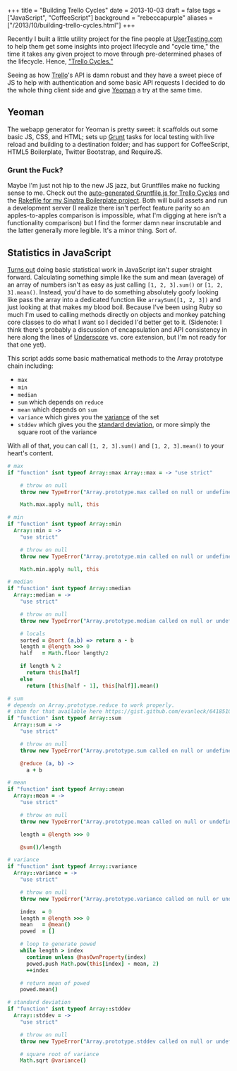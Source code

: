 +++
title = "Building Trello Cycles"
date = 2013-10-03
draft = false
tags = ["JavaScript", "CoffeeScript"]
background = "rebeccapurple"
aliases = ["/2013/10/building-trello-cycles.html"]
+++

Recently I built a little utility project for the fine people at
[UserTesting.com](http://www.usertesting.com) to help them get some insights
into project lifecycle and "cycle time," the time it takes any given project to
move through pre-determined phases of the lifecycle. Hence, ["Trello
Cycles."](http://trello-cycles.co)

Seeing as how [Trello](https://trello.com)'s API is damn robust and they have a
sweet piece of JS to help with authentication and some basic API requests I
decided to do the whole thing client side and give [Yeoman](http://yeoman.io) a
try at the same time.

## Yeoman
The webapp generator for Yeoman is pretty sweet: it scaffolds out some basic JS,
CSS, and HTML; sets up [Grunt](http://gruntjs.com) tasks for local testing with
live reload and building to a destination folder; and has support for
CoffeeScript, HTML5 Boilerplate, Twitter Bootstrap, and RequireJS.

### Grunt the Fuck?
Maybe I'm just not hip to the new JS jazz, but Gruntfiles make no fucking sense
to me. Check out the [auto-generated Gruntfile.js for Trello
Cycles](https://github.com/evanleck/trello-cycles/blob/master/Gruntfile.js) and
the [Rakefile for my Sinatra Boilerplate
project](https://github.com/evanleck/sinatra-boilerplate/blob/master/Rakefile).
Both will build assets and run a development server (I realize there isn't
perfect feature parity so an apples-to-apples comparison is impossible, what I'm
digging at here isn't a functionality comparison) but I find the former damn
near inscrutable and the latter generally more legible. It's a minor thing. Sort
of.


## Statistics in JavaScript

[Turns out](http://soundbord.herokuapp.com) doing basic statistical work in
JavaScript isn't super straight forward. Calculating something simple like the
sum and mean (average) of an array of numbers isn't as easy as just calling `[1,
2, 3].sum()` or `[1, 2, 3].mean()`. Instead, you'd have to do something
absolutely goofy looking like pass the array into a dedicated function like
`arraySum([1, 2, 3])` and just looking at that makes my blood boil. Because I've
been using Ruby so much I'm used to calling methods directly on objects and
monkey patching core classes to do what I want so I decided I'd better get to
it. (Sidenote: I think there's probably a discussion of encapsulation and API
consistency in here along the lines of [Underscore](http://underscorejs.org/)
vs. core extension, but I'm not ready for that one yet).

This script adds some basic mathematical methods to the Array prototype chain
including:

* `max`
* `min`
* `median`
* `sum` which depends on `reduce`
* `mean` which depends on `sum`
* `variance` which gives you the
  [variance](http://en.wikipedia.org/wiki/Variance) of the set
* `stddev` which gives you the [standard
  deviation](http://en.wikipedia.org/wiki/Standard_deviation), or more simply
  the square root of the variance

With all of that, you can call `[1, 2, 3].sum()` and `[1, 2, 3].mean()` to your
heart's content.

```coffeescript
# max
if "function" isnt typeof Array::max Array::max = -> "use strict"

    # throw on null
    throw new TypeError("Array.prototype.max called on null or undefined")  if null is this or "undefined" is typeof this

    Math.max.apply null, this

# min
if "function" isnt typeof Array::min
  Array::min = ->
    "use strict"

    # throw on null
    throw new TypeError("Array.prototype.min called on null or undefined")  if null is this or "undefined" is typeof this

    Math.min.apply null, this

# median
if "function" isnt typeof Array::median
  Array::median = ->
    "use strict"

    # throw on null
    throw new TypeError("Array.prototype.median called on null or undefined")  if null is this or "undefined" is typeof this

    # locals
    sorted = @sort (a,b) => return a - b
    length = @length >>> 0
    half   = Math.floor length/2

    if length % 2
      return this[half]
    else
      return [this[half - 1], this[half]].mean()

# sum
# depends on Array.prototype.reduce to work properly.
# shim for that available here https://gist.github.com/evanleck/6418510
if "function" isnt typeof Array::sum
  Array::sum = ->
    "use strict"

    # throw on null
    throw new TypeError("Array.prototype.sum called on null or undefined")  if null is this or "undefined" is typeof this

    @reduce (a, b) ->
      a + b

# mean
if "function" isnt typeof Array::mean
  Array::mean = ->
    "use strict"

    # throw on null
    throw new TypeError("Array.prototype.mean called on null or undefined")  if null is this or "undefined" is typeof this

    length = @length >>> 0

    @sum()/length

# variance
if "function" isnt typeof Array::variance
  Array::variance = ->
    "use strict"

    # throw on null
    throw new TypeError("Array.prototype.variance called on null or undefined")  if null is this or "undefined" is typeof this

    index  = 0
    length = @length >>> 0
    mean   = @mean()
    powed  = []

    # loop to generate powed
    while length > index
      continue unless @hasOwnProperty(index)
      powed.push Math.pow(this[index] - mean, 2)
      ++index

    # return mean of powed
    powed.mean()

# standard deviation
if "function" isnt typeof Array::stddev
  Array::stddev = ->
    "use strict"

    # throw on null
    throw new TypeError("Array.prototype.stddev called on null or undefined")  if null is this or "undefined" is typeof this

    # square root of variance
    Math.sqrt @variance()
```

